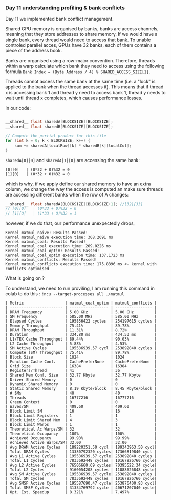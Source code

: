 ### Day 11 understanding profiling & bank conflicts

Day 11 we implemented bank conflict management. 

Shared GPU memory is organised by banks, banks are access channels, meaning that they store addresses to share memory. If we would have a single bank, every thread would need to access that bank. To unable controled parallel acces, GPUs have 32 banks, each of them contains a piece of the address book. 

Banks are organised using a row-major convention. Therefore, threads within a warp calculate which bank they need to access using the following formula `Bank Index = (Byte Address / 4) % SHARED_ACCESS_SIZE[1]`.

Threads cannot access the same bank at the same time (i.e. a "lock" is applied to the bank when the thread accesses it). This means that if thread x is accessing bank 1 and thread y need to access bank 1, thread y needs to wait until thread x completes, which causes performance losses. 

In our code:

```cpp

__shared__ float sharedA[BLOCKSIZE][BLOCKSIZE];  
__shared__ float sharedB[BLOCKSIZE][BLOCKSIZE];

// Compute the partial product for this tile
for (int k = 0; k < BLOCKSIZE; k++) {
    sum += sharedA[localRow][k] * sharedB[k][localCol];
}
```

`sharedA[0][0]` and `sharedA[1][0]` are accessing the same bank:

```
[0][0]   | (0*32 + 0)%32 = 0
[1][0]   | (0*32 + 0)%32 = 0
```

which is why, if we apply define our shared memory to have an extra column, we change the way the access is computed an make sure threads are accessing different banks when the row of A changes: 

```cpp
__shared__ float sharedA[BLOCKSIZE][BLOCKSIZE+1]; //[32][33]
// [0][0]   | (0*33 + 0)%32 = 0
// [1][0]   | (1*33 + 0)%32 = 1
```

however, if we do that, our performance unexpectedly drops, 

```
Kernel matmul_naive: Results Passed!
Kernel matmul_naive execution time: 308.2091 ms
Kernel matmul_coal: Results Passed!
Kernel matmul_coal execution time: 209.0226 ms
Kernel matmul_coal_optim: Results Passed!
Kernel matmul_coal_optim execution time: 137.1723 ms
Kernel matmul_conflicts: Results Passed!
Kernel matmul_conflicts execution time: 175.8396 ms <- kernel with conflicts optimised
```

What is going on ?

To understand, we need to run proviling, I am running this command in colab to do this :
`!ncu --target-processes all ./matmul`

```
| Metric                  | matmul_coal_optim | matmul_conflicts |
| ----------------------- | ----------------- | ---------------- |
| DRAM Frequency          | 5.00 GHz          | 5.00 GHz         |
| SM Frequency            | 585.00 MHz        | 585.00 MHz       |
| Elapsed Cycles          | 195856422 cycles  | 254197615 cycles |
| Memory Throughput       | 75.41%            | 89.78%           |
| DRAM Throughput         | 11.31%            | 8.72%            |
| Duration                | 334.80 ms         | 434.53 ms        |
| L1/TEX Cache Throughput | 89.44%            | 90.03%           |
| L2 Cache Throughput     | 5.88%             | 4.53%            |
| SM Active Cycles        | 195586939.57 cycl | 253892040 cycles |
| Compute (SM) Throughput | 75.41%            | 89.78%           |
| Block Size              | 1024              | 1024             |
| Function Cache Conf.    | CachePreferNone   | CachePreferNone  |
| Grid Size               | 16384             | 16384            |
| Registers/Thread        | 41                | 36               |
| Shared Mem Conf. Size   | 32.77 Kbyte       | 32.77 Kbyte      |
| Driver Shared Memory    | 0                 | 0                |
| Dynamic Shared Memory   | 0                 | 0                |
| Static Shared Memory    | 8.19 Kbyte/block  | 8.45 Kbyte/block |
| # SMs                   | 40                | 40               |
| Threads                 | 16777216          | 16777216         |
| Green Context           | 0                 | 0                |
| Waves/SM                | 409.60            | 409.60           |
| Block Limit SM          | 16                | 16               |
| Block Limit Registers   | 1                 | 1                |
| Block Limit Shared Mem  | 4                 | 3                |
| Block Limit Warps       | 1                 | 1                |
| Theoretical Ac Warps/SM | 32                | 32               |
| Theoretical Occupancy   | 100%              | 100%             |
| Achieved Occupancy      | 99.98%            | 99.99%           |
| Achieved Active Warps/SM| 32.00             | 32.00            |
| Avg DRAM Active Cycles  | 189220351.50 cycl | 189343963.50 cycl|
| Total DRAM Cycles       | 13380792320 cycles| 17366819840 cycl |
| Avg L1 Active Cycles    | 195586939.57 cycle| 253892040 cycles |
| Total L1 Cycles         | 7833692448 cycles | 10167926760 cycle|
| Avg L2 Active Cycles    | 76506660.69 cycles| 70395522.34 cycle|
| Total L2 Cycles         | 9160054208 cycles | 11888626848 cycle|
| Avg SM Active Cycles    | 195586939.57 cycle| 253892040 cycles |
| Total SM Cycles         | 7833692448 cycles | 10167926760 cycle|
| Avg SMSP Active Cycles  | 195587690.47 cycle| 253876400.93 cycl|
| Total SMSP Cycles       | 31334769792 cycle | 40671707040 cycle|
| Opt. Est. Speedup       | 8.321%            | 7.497%           |
```